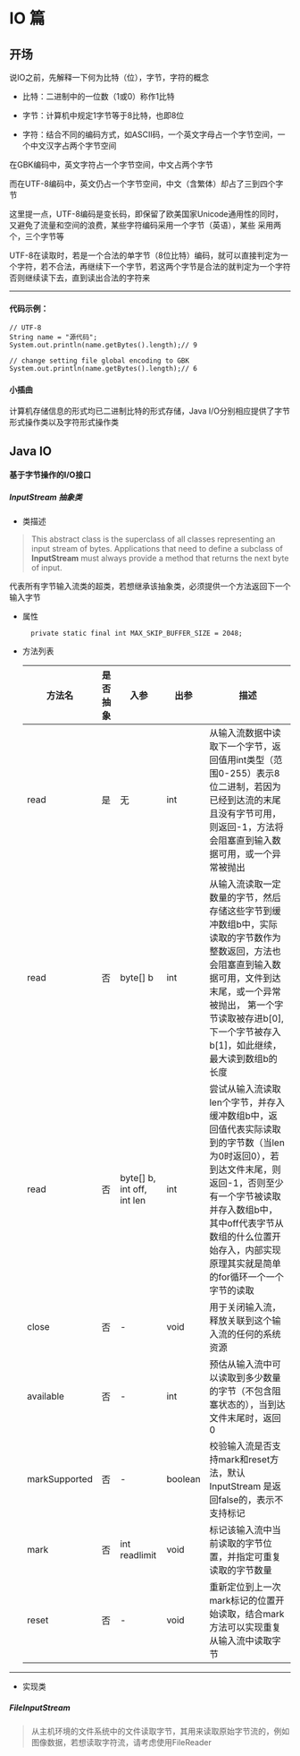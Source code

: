 # IO 篇

## 开场
说IO之前，先解释一下何为比特（位），字节，字符的概念

+ 比特：二进制中的一位数（1或0）称作1比特

+ 字节：计算机中规定1字节等于8比特，也即8位

+ 字符：结合不同的编码方式，如ASCII码，一个英文字母占一个字节空间，一个中文汉字占两个字节空间

在GBK编码中，英文字符占一个字节空间，中文占两个字节

而在UTF-8编码中，英文仍占一个字节空间，中文（含繁体）却占了三到四个字节

这里提一点，UTF-8编码是变长码，即保留了欧美国家Unicode通用性的同时，又避免了流量和空间的浪费，某些字符编码采用一个字节（英语），某些
采用两个，三个字节等

UTF-8在读取时，若是一个合法的单字节（8位比特）编码，就可以直接判定为一个字符，若不合法，再继续下一个字节，若这两个字节是合法的就判定为一个字符
否则继续读下去，直到读出合法的字符来

---

#### 代码示例：

    // UTF-8
    String name = "源代码";
    System.out.println(name.getBytes().length);// 9
    
    // change setting file global encoding to GBK
    System.out.println(name.getBytes().length);// 6

#### 小插曲

计算机存储信息的形式均已二进制比特的形式存储，Java I/O分别相应提供了字节形式操作类以及字符形式操作类

## Java IO

#### 基于字节操作的I/O接口

##### InputStream 抽象类

+ 类描述

> This abstract class is the superclass of all classes representing an input stream of bytes.
Applications that need to define a subclass of **InputStream** must always provide a method that returns the next byte of input.

代表所有字节输入流类的超类，若想继承该抽象类，必须提供一个方法返回下一个输入字节

+ 属性

        private static final int MAX_SKIP_BUFFER_SIZE = 2048;

+ 方法列表

    |方法名 | 是否抽象 | 入参 | 出参 | 描述 |
    | ----- | -------  | ---- | ---- | ---- | 
    | read  | 是     | 无   | int  |  从输入流数据中读取下一个字节，返回值用int类型（范围0-255）表示8位二进制，若因为已经到达流的末尾且没有字节可用，则返回-1，方法将会阻塞直到输入数据可用，或一个异常被抛出  | 
    | read  | 否     | byte[] b | int | 从输入流读取一定数量的字节，然后存储这些字节到缓冲数组b中，实际读取的字节数作为整数返回，方法也会阻塞直到输入数据可用，文件到达末尾，或一个异常被抛出， 第一个字节读取被存进b[0],下一个字节被存入b[1]，如此继续，最大读到数组b的长度 | 
    | read  | 否     | byte[] b, int off, int len |  int  | 尝试从输入流读取len个字节，并存入缓冲数组b中，返回值代表实际读取到的字节数（当len为0时返回0），若到达文件末尾，则返回-1，否则至少有一个字节被读取并存入数组b中，其中off代表字节从数组的什么位置开始存入，内部实现原理其实就是简单的for循环一个一个字节的读取 |
    | close | 否     | - | void | 用于关闭输入流，释放关联到这个输入流的任何的系统资源 | 
    | available | 否 | - | int | 预估从输入流中可以读取到多少数量的字节（不包含阻塞状态的），当到达文件末尾时，返回0 |
    | markSupported | 否 | -  | boolean | 校验输入流是否支持mark和reset方法，默认InputStream 是返回false的，表示不支持标记 | 
    | mark | 否 | int readlimit | void | 标记该输入流中当前读取的字节位置，并指定可重复读取的字节数量 | 
    | reset | 否 | - | void | 重新定位到上一次mark标记的位置开始读取，结合mark方法可以实现重复从输入流中读取字节 | 

---
    
+ 实现类

##### FileInputStream

> 从主机环境的文件系统中的文件读取字节，其用来读取原始字节流的，例如图像数据，若想读取字符流，请考虑使用FileReader


    
    

